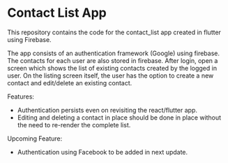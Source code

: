 ﻿# Contact List App
This repository contains the code for the contact_list app created in flutter using Firebase.

The app consists of an authentication framework (Google) using firebase. The contacts for each user are also stored in firebase.
After login, open a screen which shows the list of existing contacts created by the logged in user.
On the listing screen itself, the user has the option to create a new contact and edit/delete an existing contact.

Features: 
- Authentication persists even on revisiting the react/flutter app.
- Editing and deleting a contact in place should be done in place without the need to re-render the complete list.

Upcoming Feature: 
- Authentication using Facebook to be added in next update.
